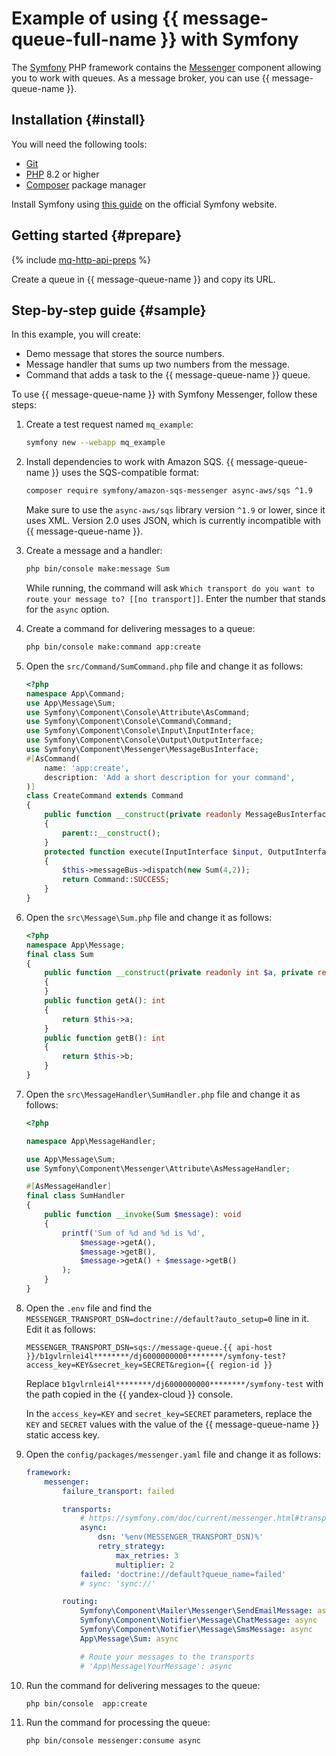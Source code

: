 # Example of using {{ message-queue-full-name }} with Symfony

The [Symfony](https://symfony.com/) PHP framework contains the [Messenger](https://symfony.com/doc/current/messenger.html) component allowing you to work with queues. As a message broker, you can use {{ message-queue-name }}.

## Installation {#install}

You will need the following tools:
* [Git](https://git-scm.com)
* [PHP](https://php.net) 8.2 or higher
* [Composer](https://getcomposer.org) package manager

Install Symfony using [this guide](https://symfony.com/doc/current/setup.html) on the official Symfony website.

## Getting started {#prepare}

{% include [mq-http-api-preps](../_includes_service/mq-http-api-preps-sdk.md) %}

Create a queue in {{ message-queue-name }} and copy its URL.

## Step-by-step guide {#sample}

In this example, you will create:
* Demo message that stores the source numbers.
* Message handler that sums up two numbers from the message.
* Command that adds a task to the {{ message-queue-name }} queue.

To use {{ message-queue-name }} with Symfony Messenger, follow these steps:

1. Create a test request named `mq_example`:

   ```bash
   symfony new --webapp mq_example
   ```

1. Install dependencies to work with Amazon SQS. {{ message-queue-name }} uses the SQS-compatible format:

   ```bash
   composer require symfony/amazon-sqs-messenger async-aws/sqs ^1.9
   ```

   Make sure to use the `async-aws/sqs` library version `^1.9` or lower, since it uses XML. Version 2.0 uses JSON, which is currently incompatible with {{ message-queue-name }}.

1. Create a message and a handler:

    ```bash
    php bin/console make:message Sum
    ```

    While running, the command will ask `Which transport do you want to route your message to? [[no transport]]`.
    Enter the number that stands for the `async` option.

1. Create a command for delivering messages to a queue:

    ```bash
    php bin/console make:command app:create
    ```

1. Open the `src/Command/SumCommand.php` file and change it as follows:

    ```php
    <?php
    namespace App\Command;
    use App\Message\Sum;
    use Symfony\Component\Console\Attribute\AsCommand;
    use Symfony\Component\Console\Command\Command;
    use Symfony\Component\Console\Input\InputInterface;
    use Symfony\Component\Console\Output\OutputInterface;
    use Symfony\Component\Messenger\MessageBusInterface;
    #[AsCommand(
        name: 'app:create',
        description: 'Add a short description for your command',
    )]
    class CreateCommand extends Command
    {
        public function __construct(private readonly MessageBusInterface $messageBus)
        {
            parent::__construct();
        }
        protected function execute(InputInterface $input, OutputInterface $output): int
        {
            $this->messageBus->dispatch(new Sum(4,2));
            return Command::SUCCESS;
        }
    }
    ```

1. Open the `src\Message\Sum.php` file and change it as follows:

    ```php
    <?php
    namespace App\Message;
    final class Sum
    {
        public function __construct(private readonly int $a, private readonly int $b)
        {
        }
        public function getA(): int
        {
            return $this->a;
        }
        public function getB(): int
        {
            return $this->b;
        }
    }
    ```

1. Open the `src\MessageHandler\SumHandler.php` file and change it as follows:

    ```php
    <?php

    namespace App\MessageHandler;

    use App\Message\Sum;
    use Symfony\Component\Messenger\Attribute\AsMessageHandler;

    #[AsMessageHandler]
    final class SumHandler
    {
        public function __invoke(Sum $message): void
        {
            printf('Sum of %d and %d is %d',
                $message->getA(),
                $message->getB(),
                $message->getA() + $message->getB()
            );
        }
    }
    
    ```

1. Open the `.env` file and find the `MESSENGER_TRANSPORT_DSN=doctrine://default?auto_setup=0` line in it. Edit it as follows:

    ```text
    MESSENGER_TRANSPORT_DSN=sqs://message-queue.{{ api-host }}/b1gvlrnlei4l********/dj6000000000********/symfony-test?access_key=KEY&secret_key=SECRET&region={{ region-id }}
    ```

   Replace `b1gvlrnlei4l********/dj6000000000********/symfony-test` with the path copied in the {{ yandex-cloud }} console.

    In the `access_key=KEY` and `secret_key=SECRET` parameters, replace the `KEY` and `SECRET` values with the value of the {{ message-queue-name }} static access key.

1. Open the `config/packages/messenger.yaml` file and change it as follows:

    ```yaml
    framework:
        messenger:
            failure_transport: failed

            transports:
                # https://symfony.com/doc/current/messenger.html#transport-configuration
                async:
                    dsn: '%env(MESSENGER_TRANSPORT_DSN)%'
                    retry_strategy:
                        max_retries: 3
                        multiplier: 2
                failed: 'doctrine://default?queue_name=failed'
                # sync: 'sync://'

            routing:
                Symfony\Component\Mailer\Messenger\SendEmailMessage: async
                Symfony\Component\Notifier\Message\ChatMessage: async
                Symfony\Component\Notifier\Message\SmsMessage: async
                App\Message\Sum: async

                # Route your messages to the transports
                # 'App\Message\YourMessage': async
    ```

1. Run the command for delivering messages to the queue:

    ```bash
    php bin/console  app:create
    ```

1. Run the command for processing the queue:

    ```bash
    php bin/console messenger:consume async
    ```
